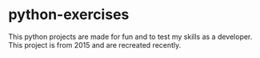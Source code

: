 # python-exercises
This python projects are made for fun and to test my skills as a developer. This project is from 2015 and are recreated recently.
